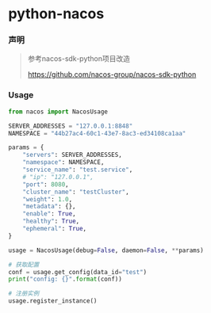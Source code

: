 # python-nacos
### 声明
> 参考nacos-sdk-python项目改造
>
> https://github.com/nacos-group/nacos-sdk-python

### Usage
```python
from nacos import NacosUsage

SERVER_ADDRESSES = "127.0.0.1:8848"
NAMESPACE = "44b27ac4-60c1-43e7-8ac3-ed34108ca1aa"

params = {
    "servers": SERVER_ADDRESSES,
    "namespace": NAMESPACE,
    "service_name": "test.service",
    # "ip": "127.0.0.1",
    "port": 8080,
    "cluster_name": "testCluster",
    "weight": 1.0,
    "metadata": {},
    "enable": True,
    "healthy": True,
    "ephemeral": True,
}

usage = NacosUsage(debug=False, daemon=False, **params)

# 获取配置
conf = usage.get_config(data_id="test")
print("config: {}".format(conf))

# 注册实例
usage.register_instance()
```
